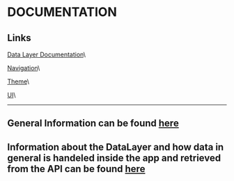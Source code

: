 # DOCUMENTATION

## Links

[Data Layer Documentation](./src/dataLayer/dataLayer.doc.md)\

[Navigation](./src/navigations/Navigation.doc.md)\

[Theme](./src/themes/Themes.doc.md)\

[UI](./src/ui/Ui.doc.md)\

---

## General Information can be found [here](./documentation/General.md)

## Information about the DataLayer and how data in general is handeled inside the app and retrieved from the API can be found [here](./documentation/Data.md)
